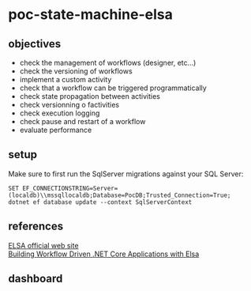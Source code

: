 # poc-state-machine-elsa

## objectives

- check the management of workflows (designer, etc...)
- check the versioning of workflows
- implement a custom activity
- check that a workflow can be triggered programmatically
- check state propagation between activities
- check versionning o factivities
- check execution logging
- check pause and restart of a workflow
- evaluate performance

## setup

Make sure to first run the SqlServer migrations against your SQL Server:

```
SET EF_CONNECTIONSTRING=Server=(localdb)\\mssqllocaldb;Database=PocDB;Trusted_Connection=True;
dotnet ef database update --context SqlServerContext
```

## references

[ELSA official web site](https://elsa-workflows.github.io/elsa-core/)  
[Building Workflow Driven .NET Core Applications with Elsa](https://sipkeschoorstra.medium.com/building-workflow-driven-net-core-applications-with-elsa-139523aa4c50)

## dashboard

[](https://github.com/guerinsylvain/poc-state-machine-elsa/blob/main/doc/dashboard-001.jpg)  
[](https://github.com/guerinsylvain/poc-state-machine-elsa/blob/main/doc/dashboard-002.jpg)  
[](https://github.com/guerinsylvain/poc-state-machine-elsa/blob/main/doc/dashboard-003.jpg)
